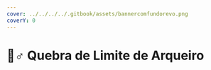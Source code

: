 ```yaml
---
cover: ../../../../.gitbook/assets/bannercomfundorevo.png
coverY: 0
---
```


# 🧗♂ Quebra de Limite de Arqueiro

